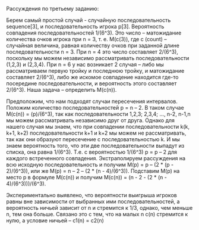 Рассуждения по третьему заданию:

Берем самый простой случай - случайную последовательность sequence[3], и последовательность игрока p[3]. Вероятность совпадения последовательностей 1/(6^3). Это число – матожидание количества очков игрока при n = 3, т. е. M(c(3)), где c (count) – случайная величина, равная количеству очков при заданной длине последовательности n = 3. При n = 4 это число составляет 2/(6^3), поскольку мы можем независимо рассматривать последовательности (1,2,3) и (2,3,4). При n = 6 у нас возникает 2 случая – либо мы рассматриваем первую тройку и последнюю тройку, и матожидание составляет 2/(6^3), либо же искомое совпадение находится где-то посередине последовательности, и вероятность этого составляет 2/(6^3). Наша задача – определить M(c(n)).

Предположим, что нам подходят случаи пересечения интервалов. Положим количество последовательностей p = n – 2.  В таком случае M(c(n)) = (p)/(6^3), так как последовательности 1,2,3; 2,3,4; …, n-2, n-1,n мы можем рассматривать независимо друг от друга. Однако для нашего случая мы знаем, что при совпадении последовательности k(k, k+1, k+2) последовательности k+1 и k+2 мы можем не рассматривать, так как они образуют пересечение с последовательностью k. И мы знаем вероятность того, что эти две последовательности выпадут из списка, она равна 1/(6^3). Т.е. с вероятностью 1/(6^3) p = p – 2 для каждого встреченного совпадения. Экстраполируем рассуждения на всю исходную последовательность и получим M(p) = p – (2 * (p - 2)/(6^3)), или же M(p) = n – 2 – (2 * (n - 4)/(6^3)). Подставим M(p) на место p в формуле M(c(n)) и получим M(c(n)) = (n - 2 - (2 * (n - 4)/(6^3)))/(6^3).

Экспериментально выявлено, что вероятности выигрыша игроков равны вне зависимости от выбранных ими последовательностей, а вероятность ничьей зависит от n и стремится к 1/3, однако, чем меньше n, тем она больше. Связано это с тем, что на малых n c(n) стремится к нулю, а условие ничьей – c1(n) = c2(n)
